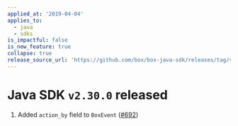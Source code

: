 ```yaml
---
applied_at: '2019-04-04'
applies_to:
  - java
  - sdks
is_impactful: false
is_new_feature: true
collapse: true
release_source_url: 'https://github.com/box/box-java-sdk/releases/tag/v2.30.0'
---
```


# Java SDK `v2.30.0` released

1. Added `action_by` field to `BoxEvent` ([#692](https://github.com/box/box-java-sdk/pull/692))